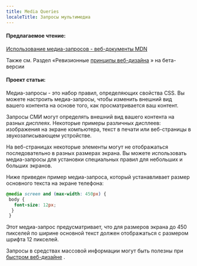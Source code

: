 ```yaml
---
title: Media Queries
localeTitle: Запросы мультимедиа
---
```

#### Предлагаемое чтение:

[Использование медиа-запросов - веб-документы MDN](https://developer.mozilla.org/en-US/docs/Web/CSS/Media_Queries/Using_media_queries)

Также см. Раздел «Ревизионные [принципы веб-дизайна](https://github.com/freeCodeCamp/freeCodeCamp/blob/staging/seed/challenges/01-responsive-web-design/responsive-web-design.json) » на бета-версии

#### Проект статьи:

Медиа-запросы - это набор правил, определяющих свойства CSS. Вы можете настроить медиа-запросы, чтобы изменить внешний вид вашего контента на основе того, как просматривается ваш контент.

Запросы СМИ могут определять внешний вид вашего контента на разных дисплеях. Некоторые примеры различных дисплеев: изображения на экране компьютера, текст в печати или веб-страницы в звукозаписывающем устройстве.

На веб-страницах некоторые элементы могут не отображаться последовательно в разных размерах экрана. Вы можете использовать медиа-запросы для установки специальных правил для небольших и больших экранов.

Ниже приведен пример медиа-запроса, который устанавливает размер основного текста на экране телефона:

```css
@media screen and (max-width: 450px) { 
 body { 
   font-size: 12px; 
  } 
 } 
```

Этот медиа-запрос предусматривает, что для размеров экрана до 450 пикселей по ширине основной текст должен отображаться с размером шрифта 12 пикселей.

Запросы в средствах массовой информации могут быть полезны при [быстром веб-дизайне](https://guide.freecodecamp.org/html/responsive-web-design) .